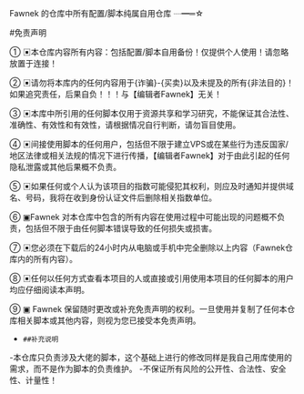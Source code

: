 Fawnek 的仓库中所有配置/脚本纯属自用仓库 ┈━═☆

#免责声明

① ▣本仓库内容所有内容：包括配置/脚本自用备份！仅提供个人使用！请忽略放置于连接！

② ▣请勿将本库内的任何内容用于{诈骗}-{买卖}以及未提及的所有{非法目的}！如果追究责任，后果自负！！！与【编辑者Fawnek】无关！

③ ▣本库中所引用的任何脚本仅用于资源共享和学习研究，不能保证其合法性、准确性、有效性和有效性，请根据情况自行判断，请勿盲目使用。

④ ▣间接使用脚本的任何用户，包括但不限于建立VPS或在某些行为违反国家/地区法律或相关法规的情况下进行传播，【编辑者Fawnek】对于由此引起的任何隐私泄露或其他后果概不负责。

⑤ ▣如果任何或个人认为该项目的指数可能侵犯其权利，则应及时通知并提供域名、号码，我将在收到身份认证文件后删除相关指数单位。

⑥ ▣Fawnek 对本仓库中包含的所有内容在使用过程中可能出现的问题概不负责，包括但不限于由任何脚本错误导致的任何损失或损害。

⑦ ▣您必须在下载后的24小时内从电脑或手机中完全删除以上内容（Fawnek仓库内的所有内容）。

⑧ ▣任何以任何方式查看本项目的人或直接或引用使用本项目的任何脚本的用户均应仔细阅读本声明。

⑨ ▣ Fawnek 保留随时更改或补充免责声明的权利。一旦使用并复制了任何本仓库相关脚本或其他内容，则视为您已接受本免责声明。

-     ##补充说明
-本仓库只负责涉及大佬的脚本，这个基础上进行的修改同样是我自己用库使用的需求，而不是作为脚本的负责维护。
-不保证所有风险的公开性、合法性、安全性、计量性！
